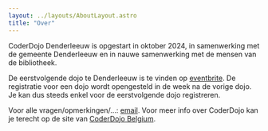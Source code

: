 ```yaml
---
layout: ../layouts/AboutLayout.astro
title: "Over"
---
```


CoderDojo Denderleeuw is opgestart in oktober 2024, in samenwerking met de gemeente Denderleeuw en in nauwe samenwerking met de mensen van de bibliotheek.

De eerstvolgende dojo te Denderleeuw is te vinden op [eventbrite](https://www.eventbrite.com/d/belgium--aalst/coderdojo-denderleeuw). De registratie voor een dojo wordt opengesteld in de week na de vorige dojo. Je kan dus steeds enkel voor de eerstvolgende dojo registreren.

Voor alle vragen/opmerkingen/...: [email](mailto:denderleeuw@coderdojobelgium.be).
Voor meer info over CoderDojo kan je terecht op de site van [CoderDojo Belgium](https://coderdojobelgium.be).

